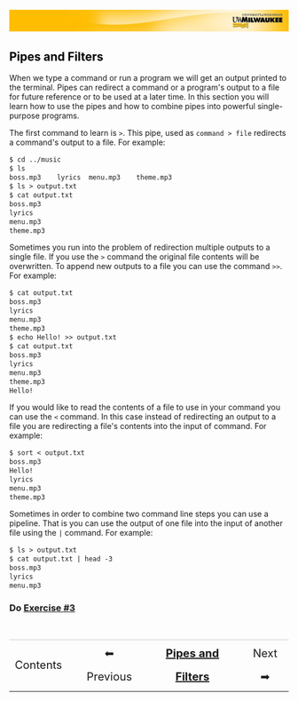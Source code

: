 [![](../../Banner.jpg)](http://uwm.edu/hpc/support)

## <a name="pipesfilters"></a><a href="#contents" style="text-decoration:none; color:black;">Pipes and Filters</a>

When we type a command or run a program we will get an output printed to the terminal. Pipes can redirect a command or a program's output to a file for future reference or to be used at a later time. In this section you will learn how to use the pipes and how to combine pipes into powerful single-purpose programs.

The first command to learn is `>`. This pipe, used as `command > file` redirects a command's output to a file. For example:

	$ cd ../music
	$ ls  
	boss.mp3	lyrics	menu.mp3	theme.mp3
	$ ls > output.txt
	$ cat output.txt
	boss.mp3
	lyrics
	menu.mp3
	theme.mp3

Sometimes you run into the problem of redirection multiple outputs to a single file. If you use the `>` command the original file contents will be overwritten. To append new outputs to a file you can use the command `>>`. For example:

	$ cat output.txt
	boss.mp3
	lyrics
	menu.mp3
	theme.mp3
	$ echo Hello! >> output.txt
	$ cat output.txt
	boss.mp3
	lyrics
	menu.mp3
	theme.mp3
	Hello!

If you would like to read the contents of a file to use in your command you can use the `<` command. In this case instead of redirecting an output to a file you are redirecting a file's contents into the input of command. For example:

	$ sort < output.txt
	boss.mp3
	Hello!
	lyrics
	menu.mp3
	theme.mp3

Sometimes in order to combine two command line steps you can use a pipeline. That is you can use the output of one file into the input of another file using the `|` command. For example:

	$ ls > output.txt
	$ cat output.txt | head -3
	boss.mp3
	lyrics
	menu.mp3

### Do [Exercise #3](./ex3.html)

<br>
<table style="width:100%; border-collapse: collapse; border:0px solid black;" >
<tr style="border:0px solid black; border-top:1px solid #CCC; line-height:300%;">
<td style=" border:0px solid black; text-align:center; font-size:20px;"><a style="text-decoration:none;" href="./bash_multi.html">Contents</a></td>
<td style=" border:0px solid black;"></td>
<td style=" border:0px solid black; text-align:center; font-size:20px;"><a style="text-decoration:none;" href="./bash_multi_3.html">⬅ Previous</a></td>
<td style=" border:0px solid black; text-align:center; font-size:20px;"><a style="font-weight:bold;" href="./bash_multi_4.html">Pipes and Filters</a></td>
<td style="border:0px solid black; text-align:center; font-size:20px;"><a style="text-decoration:none;" href="./bash_multi_5.html">Next ➡</a></td>
